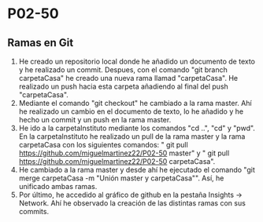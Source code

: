 # P02-50
## Ramas en Git
1. He creado un repositorio local donde he añadido un documento de texto y he realizado un commit. Despues, con el comando "git branch carpetaCasa" he creado una nueva rama llamad "carpetaCasa". He realizado un push hacia esta carpeta añadiendo al final del push "carpetaCasa".
2. Mediante el comando "git checkout" he cambiado a la rama master. Ahí he realizado un cambio en el documento de texto, lo he añadido y he hecho un commit y un push en la rama master.
3. He ido a la carpetaInstituto mediante los comandos "cd ..", "cd" y "pwd". En la carpetaInstituto he realizado un pull de la rama master y la rama carpetaCasa con los siguientes comandos: " git pull https://github.com/miguelmartinez22/P02-50 master" y " git pull https://github.com/miguelmartinez22/P02-50 carpetaCasa".
4. He cambiado a la rama master y desde ahí he ejecutado el comando "git merge carpetaCasa -m "Unión master y carpetaCasa"". Así, he unificado ambas ramas.
5. Por último, he accedido al gráfico de github en la pestaña Insights -> Network. Ahí he observado la creación de las distintas ramas con sus commits.
